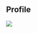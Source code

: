 ## Profile
<img src="http://github-profile-summary-cards.vercel.app/api/cards/profile-details?username=A-KoiKING&theme=dark">
